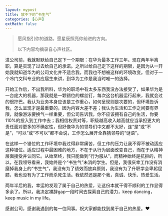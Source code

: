 ```yaml
---
layout: mypost
title: 放不下的“书生气”
categories: [心声]
extMath: false
---
```


> 愿风指引你的道路，愿星辰照亮你前进的方向。
> 
> 以下内容均摘录自心声社区。


进公司前，我就默默给自己定下一个期限：在华为最多工作三年。现在两年半离职，算是实现了过去给自己的承诺。之所以给自己定下这样的期限，是因为从一开始我就知道华为的公司文化并不适合我，而我也不想被这样的环境改变。但对于一个冷门文科专业的应届生来讲，到华为工作是我当时唯一的选择。

 

开始工作后，不出我所料，华为的职场中有太多东西我没办法接受了，如果华为是一台庞大的机器，那我就是一颗错位的螺丝钉，每次这台机器运行起来，我就会过的很拧巴。我认为业务本身应该是工作重心，如何呈现则是次要的，但环境告诉我，怎么呈现才是最重要的，因为内容大差不差；我认为生活和工作之间要有界限，就像游泳要换气一样重要，但公司告诉我，你不应该拥有自己的生活，你要110%的投入到工作中去；我相信权责对等，职级越高收入越高就应当承担更大的责任面对更多的不确定性，但好像华为的领导们中文都不太好，连“是”或“不是”，“可以”或“不可以”都不会说，工作怎么展开全靠猜领导的“谜语”。

 

在这样一个错位的工作环境中我过得非常痛苦，但工作的压力让我不得不被动适应这种错位。适应过程中最困难的地方，不在于从行为层面改变自己，而在于从精神层面接受并认同它。从始至终，我只能做到“行为服从”，而精神始终是抗拒的，所以，在我领导看来，我始终是个“书生气”未消的学生。但是，我很庆幸工作没有消磨掉我身上的“书生气”，我没有为了绩效而放弃原则，我没有为了升职学会卑躬屈膝，我也没有为了工作而杀死生活。我依然还是那个我，真诚、快乐、热爱生活。

 

两年半后的我，幸运的发现了属于自己的热爱，让这份本就干得不顺利的工作显得多余了。所以，我决定裸辞gap一段时间去探索自己的潜力，keep dancing，keep music in my life。

 

感谢公司，感谢我遇到的每一位同事。祝大家都能找到属于自己的热爱。❤